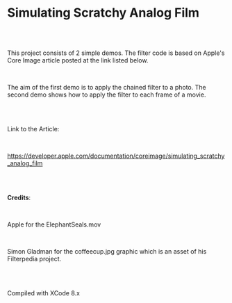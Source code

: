 # Simulating Scratchy Analog Film

<br />
<br />

This project consists of 2 simple demos. The filter code is based on Apple's Core Image article posted at the link listed below.

<br />

The aim of the first demo is to apply the chained filter to a photo. The second demo shows how to apply the filter to each frame of a movie.

<br />
<br />

Link to the Article:

<br />

https://developer.apple.com/documentation/coreimage/simulating_scratchy_analog_film

<br />
<br />

**Credits**:

<br />

Apple for the ElephantSeals.mov

<br />

Simon Gladman for the coffeecup.jpg graphic which is an asset of his Filterpedia project.

<br />
<br />

Compiled with XCode 8.x
